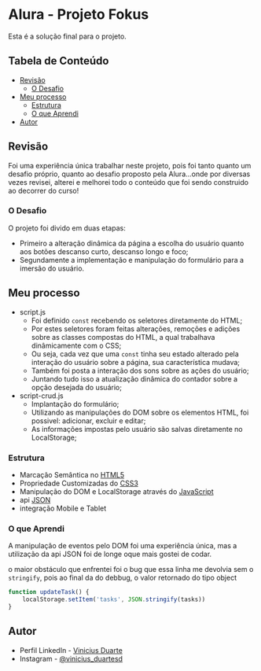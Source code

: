 # Alura - Projeto Fokus

Esta é a solução final para o projeto.

## Tabela de Conteúdo

- [Revisão](#revisão)
  - [O Desafio](#o-desafio)
- [Meu processo](#meu-processo)
  - [Estrutura](#estrutura)
  - [O que Aprendi](#o-que-aprendi)
- [Autor](#autor)

## Revisão

Foi uma experiência única trabalhar neste projeto, pois foi tanto quanto um desafio próprio, quanto ao desafio proposto pela Alura...onde por diversas vezes revisei, alterei e melhorei todo o conteúdo que foi sendo construido ao decorrer do curso!

### O Desafio

O projeto foi divido em duas etapas:
- Primeiro a alteração dinâmica da página a escolha do usuário quanto aos botões descanso curto, descanso longo e foco;
- Segundamente a implementação e manipulação do formulário para a imersão do usuário.

## Meu processo

- script.js
  - Foi definido `const` recebendo os seletores diretamente do HTML;
  - Por estes seletores foram feitas alterações, remoções e adições sobre as classes compostas do HTML, a qual trabalhava dinâmicamente com o CSS;
  - Ou seja, cada vez que uma `const` tinha seu estado alterado pela interação do usuário sobre a página, sua característica mudava;
  - Também foi posta a interação dos sons sobre as ações do usuário;
  - Juntando tudo isso a atualização dinâmica do contador sobre a opção desejada do usuário;
- script-crud.js
  - Implantação do formulário;
  - Utilizando as manipulações do DOM sobre os elementos HTML, foi possivel: adicionar, excluir e editar;
  - As informações impostas pelo usuário são salvas diretamente no LocalStorage;

### Estrutura

- Marcação Semântica no [HTML5](https://developer.mozilla.org/pt-BR/docs/Web/HTML)
- Propriedade Customizadas do [CSS3](https://www.w3schools.com/css/)
- Manipulação do DOM e LocalStorage através do [JavaScript](https://developer.mozilla.org/pt-BR/docs/Web/JavaScript)
- api [JSON](https://jsonapi.org/)
- integração Mobile e Tablet

### O que Aprendi

A manipulação de eventos pelo DOM foi uma experiência única, mas a utilização da api JSON foi de longe oque mais gostei de codar.

o maior obstáculo que enfrentei foi o bug que essa linha me devolvia sem o `stringify`, pois ao final da do debbug, o valor retornado do tipo object

```js
function updateTask() {
    localStorage.setItem('tasks', JSON.stringify(tasks))
}
```

## Autor

- Perfil LinkedIn - [Vinicius Duarte](https://www.linkedin.com/in/viniciussouzaduarte/)
- Instagram - [@vinicius_duartesd](https://www.instagram.com/vinicius_duartesd/)
